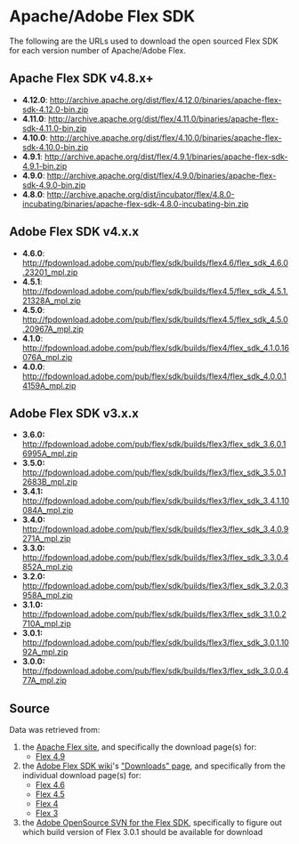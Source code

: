 # Apache/Adobe Flex SDK
The following are the URLs used to download the open sourced
Flex SDK for each version number of Apache/Adobe Flex.

## Apache Flex SDK v4.8.x+
 - **4.12.0**: http://archive.apache.org/dist/flex/4.12.0/binaries/apache-flex-sdk-4.12.0-bin.zip
 - **4.11.0**: http://archive.apache.org/dist/flex/4.11.0/binaries/apache-flex-sdk-4.11.0-bin.zip
 - **4.10.0**: http://archive.apache.org/dist/flex/4.10.0/binaries/apache-flex-sdk-4.10.0-bin.zip
 - **4.9.1**: http://archive.apache.org/dist/flex/4.9.1/binaries/apache-flex-sdk-4.9.1-bin.zip
 - **4.9.0**: http://archive.apache.org/dist/flex/4.9.0/binaries/apache-flex-sdk-4.9.0-bin.zip
 - **4.8.0**: http://archive.apache.org/dist/incubator/flex/4.8.0-incubating/binaries/apache-flex-sdk-4.8.0-incubating-bin.zip

## Adobe Flex SDK v4.x.x
 - **4.6.0**: http://fpdownload.adobe.com/pub/flex/sdk/builds/flex4.6/flex_sdk_4.6.0.23201_mpl.zip
 - **4.5.1**: http://fpdownload.adobe.com/pub/flex/sdk/builds/flex4.5/flex_sdk_4.5.1.21328A_mpl.zip
 - **4.5.0**: http://fpdownload.adobe.com/pub/flex/sdk/builds/flex4.5/flex_sdk_4.5.0.20967A_mpl.zip
 - **4.1.0**: http://fpdownload.adobe.com/pub/flex/sdk/builds/flex4/flex_sdk_4.1.0.16076A_mpl.zip
 - **4.0.0**: http://fpdownload.adobe.com/pub/flex/sdk/builds/flex4/flex_sdk_4.0.0.14159A_mpl.zip

## Adobe Flex SDK v3.x.x
 - **3.6.0:** http://fpdownload.adobe.com/pub/flex/sdk/builds/flex3/flex_sdk_3.6.0.16995A_mpl.zip
 - **3.5.0:** http://fpdownload.adobe.com/pub/flex/sdk/builds/flex3/flex_sdk_3.5.0.12683B_mpl.zip
 - **3.4.1:** http://fpdownload.adobe.com/pub/flex/sdk/builds/flex3/flex_sdk_3.4.1.10084A_mpl.zip
 - **3.4.0:** http://fpdownload.adobe.com/pub/flex/sdk/builds/flex3/flex_sdk_3.4.0.9271A_mpl.zip
 - **3.3.0:** http://fpdownload.adobe.com/pub/flex/sdk/builds/flex3/flex_sdk_3.3.0.4852A_mpl.zip
 - **3.2.0:** http://fpdownload.adobe.com/pub/flex/sdk/builds/flex3/flex_sdk_3.2.0.3958A_mpl.zip
 - **3.1.0:** http://fpdownload.adobe.com/pub/flex/sdk/builds/flex3/flex_sdk_3.1.0.2710A_mpl.zip
 - **3.0.1:** http://fpdownload.adobe.com/pub/flex/sdk/builds/flex3/flex_sdk_3.0.1.1092A_mpl.zip
 - **3.0.0:** http://fpdownload.adobe.com/pub/flex/sdk/builds/flex3/flex_sdk_3.0.0.477A_mpl.zip


## Source
Data was retrieved from:
 1. the [Apache Flex site][flex/apache/site], and specifically the download page(s) for:
     - [Flex 4.9][flex/apache/downloads]
 2. the [Adobe Flex SDK wiki][flex/adobe/wiki]'s ["Downloads" page][flex/adobe/downloads/toc],
and specifically from the individual download page(s) for:
     - [Flex 4.6][flex/adobe/downloads/4.6]
     - [Flex 4.5][flex/adobe/downloads/4.5]
     - [Flex 4][flex/adobe/downloads/4]
     - [Flex 3][flex/adobe/downloads/3]
 3. the [Adobe OpenSource SVN for the Flex SDK][flex/adobe/svn], specifically to figure out
    which build version of Flex 3.0.1 should be available for download



[flex/apache/site]: http://flex.apache.org/index.html
[flex/apache/downloads]: http://flex.apache.org/download-binaries.html
[flex/adobe/wiki]: http://sourceforge.net/adobe/flexsdk/wiki/
[flex/adobe/downloads/toc]: http://sourceforge.net/adobe/flexsdk/wiki/Downloads/
[flex/adobe/downloads/4.6]: http://sourceforge.net/adobe/flexsdk/wiki/Download%20Flex%204.6/
[flex/adobe/downloads/4.5]: http://sourceforge.net/adobe/flexsdk/wiki/Download%20Flex%204.5/
[flex/adobe/downloads/4]: http://sourceforge.net/adobe/flexsdk/wiki/Download%20Flex%204/
[flex/adobe/downloads/3]: http://sourceforge.net/adobe/flexsdk/wiki/Download%20Flex%203/
[flex/adobe/svn]: http://opensource.adobe.com/svn//opensource/flex/sdk/
